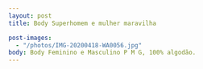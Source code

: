```yaml
---
layout: post
title: Body Superhomem e mulher maravilha

post-images:
  - "/photos/IMG-20200418-WA0056.jpg"
body: Body Feminino e Masculino P M G, 100% algodão.
---
```

